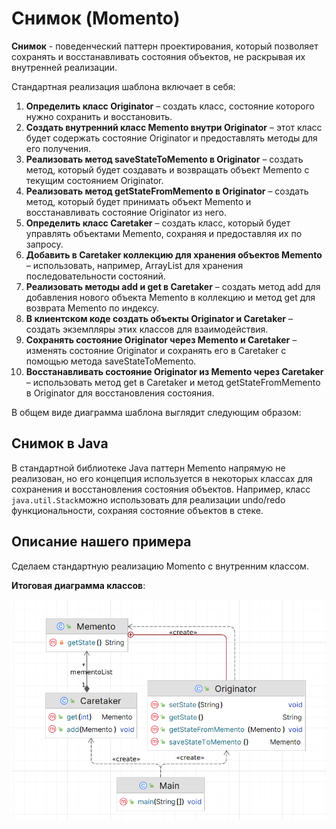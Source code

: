 # Снимок (Momento)

**Снимок** - поведенческий паттерн проектирования, который позволяет сохранять и восстанавливать состояния объектов, не
раскрывая их внутренней реализации.

Стандартная реализация шаблона включает в себя:

1. **Определить класс Originator** – создать класс, состояние которого нужно сохранить и восстановить.
2. **Создать внутренний класс Memento внутри Originator** – этот класс будет содержать состояние Originator и
   предоставлять методы для его получения.
3. **Реализовать метод saveStateToMemento в Originator** – создать метод, который будет создавать и возвращать объект
   Memento с текущим состоянием Originator.
4. **Реализовать метод getStateFromMemento в Originator** – создать метод, который будет принимать объект Memento и
   восстанавливать состояние Originator из него.
5. **Определить класс Caretaker** – создать класс, который будет управлять объектами Memento, сохраняя и предоставляя их
   по запросу.
6. **Добавить в Caretaker коллекцию для хранения объектов Memento** – использовать, например, ArrayList для хранения
   последовательности состояний.
7. **Реализовать методы add и get в Caretaker** – создать метод add для добавления нового объекта Memento в коллекцию и
   метод get для возврата Memento по индексу.
8. **В клиентском коде создать объекты Originator и Caretaker** – создать экземпляры этих классов для взаимодействия.
9. **Сохранять состояние Originator через Memento и Caretaker** – изменять состояние Originator и сохранять его в
   Caretaker с помощью метода saveStateToMemento.
10. **Восстанавливать состояние Originator из Memento через Caretaker** – использовать метод get в Caretaker и метод
    getStateFromMemento в Originator для восстановления состояния.

В общем виде диаграмма шаблона выглядит следующим образом:

## Снимок в Java

В стандартной библиотеке Java паттерн Memento напрямую не реализован, но его концепция используется в некоторых классах
для сохранения и восстановления состояния объектов. Например, класс `java.util.Stack`можно использовать для реализации
undo/redo функциональности, сохраняя состояние объектов в стеке.

## Описание нашего примера

Сделаем стандартную реализацию Momento с внутренним классом.

**Итоговая диаграмма классов**:

![classes.png](images/classes.png)